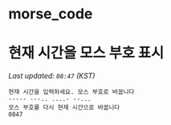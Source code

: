 # morse_code
# 현재 시간을 모스 부호 표시
<!-- MORSE_TIME_START -->
_Last updated: `08:47` (KST)_

```
현재 시간을 입력하세요. 모스 부호로 바꿉니다
----- ---.. ....- --...
모스 부호를 다시 현재 시간으로 바꿉니다
0847
```
<!-- MORSE_TIME_END -->
